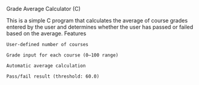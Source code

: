 Grade Average Calculator (C)

This is a simple C program that calculates the average of course grades entered by the user and determines whether the user has passed or failed based on the average.
Features

    User-defined number of courses

    Grade input for each course (0–100 range)

    Automatic average calculation

    Pass/fail result (threshold: 60.0)
